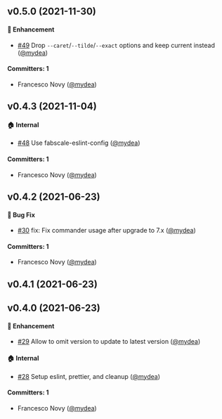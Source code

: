 

## v0.5.0 (2021-11-30)

#### :rocket: Enhancement
* [#49](https://github.com/mydea/yarn-update-dependency/pull/49) Drop `--caret`/`--tilde`/`--exact` options and keep current instead ([@mydea](https://github.com/mydea))

#### Committers: 1
- Francesco Novy ([@mydea](https://github.com/mydea))

## v0.4.3 (2021-11-04)

#### :house: Internal
* [#48](https://github.com/mydea/yarn-update-dependency/pull/48) Use fabscale-eslint-config ([@mydea](https://github.com/mydea))

#### Committers: 1
- Francesco Novy ([@mydea](https://github.com/mydea))

## v0.4.2 (2021-06-23)

#### :bug: Bug Fix
* [#30](https://github.com/mydea/yarn-update-dependency/pull/30) fix: Fix commander usage after upgrade to 7.x ([@mydea](https://github.com/mydea))

#### Committers: 1
- Francesco Novy ([@mydea](https://github.com/mydea))

## v0.4.1 (2021-06-23)

## v0.4.0 (2021-06-23)

#### :rocket: Enhancement
* [#29](https://github.com/mydea/yarn-update-dependency/pull/29) Allow to omit version to update to latest version ([@mydea](https://github.com/mydea))

#### :house: Internal
* [#28](https://github.com/mydea/yarn-update-dependency/pull/28) Setup eslint, prettier, and cleanup ([@mydea](https://github.com/mydea))

#### Committers: 1
- Francesco Novy ([@mydea](https://github.com/mydea))

